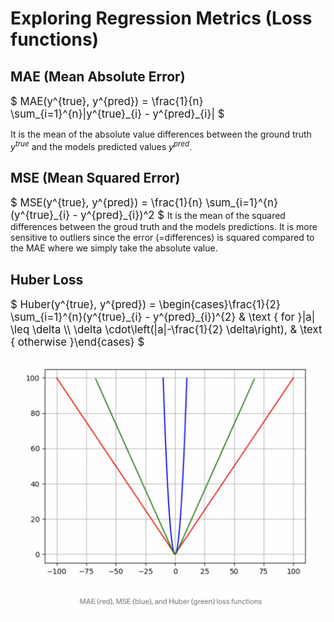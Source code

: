 # Exploring Regression Metrics (Loss functions)
## MAE (Mean Absolute Error)
<span style="font-size:1.2em;">
$ MAE(y^{true}, y^{pred}) = \frac{1}{n} \sum_{i=1}^{n}|y^{true}_{i} - y^{pred}_{i}| $
</span>

It is the mean of the absolute value differences between the ground truth $y^{true}$ and the models predicted values $y^{pred}$.

## MSE (Mean Squared Error)
<span style="font-size:1.2em;">
$ MSE(y^{true}, y^{pred}) = \frac{1}{n} \sum_{i=1}^{n}(y^{true}_{i} - y^{pred}_{i})^2 $
</span>
It is the mean of the squared differences between the groud truth and the models predictions. It is more sensitive to outliers since the error (=differences) is squared compared to the MAE where we simply take the absolute value. 

## Huber Loss
<span style="font-size:1.2em;">
$ Huber(y^{true}, y^{pred}) = \begin{cases}\frac{1}{2} \sum_{i=1}^{n}(y^{true}_{i} - y^{pred}_{i})^{2} & \text { for }|a| \leq \delta \\ \delta \cdot\left(|a|-\frac{1}{2} \delta\right), & \text { otherwise }\end{cases} $
</span>

![text](pics/comparison.png)